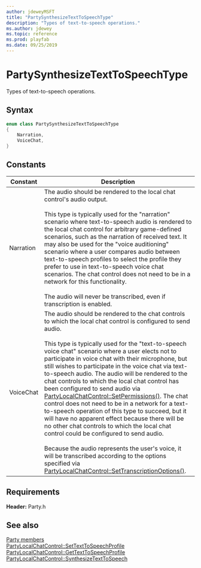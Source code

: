 ```yaml
---
author: jdeweyMSFT
title: "PartySynthesizeTextToSpeechType"
description: "Types of text-to-speech operations."
ms.author: jdewey
ms.topic: reference
ms.prod: playfab
ms.date: 09/25/2019
---
```


# PartySynthesizeTextToSpeechType  

Types of text-to-speech operations.    

## Syntax  
  
```cpp
enum class PartySynthesizeTextToSpeechType    
{  
    Narration,  
    VoiceChat,  
}  
```  
  
## Constants  
  
| Constant | Description |
| --- | --- |
| Narration | The audio should be rendered to the local chat control's audio output.<br/><br/> This type is typically used for the "narration" scenario where text-to-speech audio is rendered to the local chat control for arbitrary game-defined scenarios, such as the narration of received text. It may also be used for the "voice auditioning" scenario where a user compares audio between text-to-speech profiles to select the profile they prefer to use in text-to-speech voice chat scenarios. The chat control does not need to be in a network for this functionality. <br /><br /> The audio will never be transcribed, even if transcription is enabled. |  
| VoiceChat | The audio should be rendered to the chat controls to which the local chat control is configured to send audio.<br/><br/> This type is typically used for the "text-to-speech voice chat" scenario where a user elects not to participate in voice chat with their microphone, but still wishes to participate in the voice chat via text-to-speech audio. The audio will be rendered to the chat controls to which the local chat control has been configured to send audio via [PartyLocalChatControl::SetPermissions()](../classes/PartyLocalChatControl/methods/partylocalchatcontrol_setpermissions.md). The chat control does not need to be in a network for a text-to-speech operation of this type to succeed, but it will have no apparent effect because there will be no other chat controls to which the local chat control could be configured to send audio. <br /><br /> Because the audio represents the user's voice, it will be transcribed according to the options specified via [PartyLocalChatControl::SetTranscriptionOptions()](../classes/PartyLocalChatControl/methods/partylocalchatcontrol_settranscriptionoptions.md). |  
  
  
## Requirements  
  
**Header:** Party.h
  
## See also  
[Party members](../party_members.md)  
[PartyLocalChatControl::SetTextToSpeechProfile](../classes/PartyLocalChatControl/methods/partylocalchatcontrol_settexttospeechprofile.md)  
[PartyLocalChatControl::GetTextToSpeechProfile](../classes/PartyLocalChatControl/methods/partylocalchatcontrol_gettexttospeechprofile.md)  
[PartyLocalChatControl::SynthesizeTextToSpeech](../classes/PartyLocalChatControl/methods/partylocalchatcontrol_synthesizetexttospeech.md)
  
  
